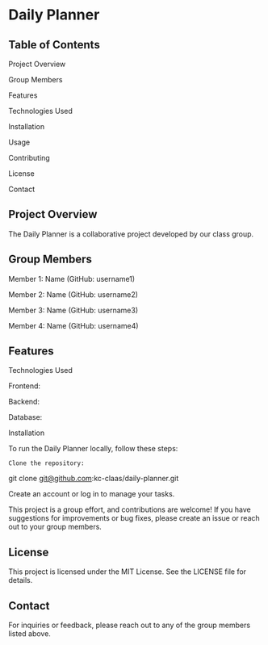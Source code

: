 # Daily Planner

## Table of Contents

Project Overview

Group Members

Features

Technologies Used

Installation

Usage

Contributing

License

Contact

## Project Overview

The Daily Planner is a collaborative project developed by our class group.

## Group Members

Member 1: Name (GitHub: username1)

Member 2: Name (GitHub: username2)

Member 3: Name (GitHub: username3)

Member 4: Name (GitHub: username4)

## Features

Technologies Used

Frontend: 

Backend: 

Database: 

Installation

To run the Daily Planner locally, follow these steps:

`Clone the repository:`


 git clone git@github.com:kc-claas/daily-planner.git

Create an account or log in to manage your tasks.

This project is a group effort, and contributions are welcome! If you have suggestions for improvements or bug fixes, please create an issue or reach out to your group members.

## License
This project is licensed under the MIT License. See the LICENSE file for details.

## Contact
For inquiries or feedback, please reach out to any of the group members listed above.

